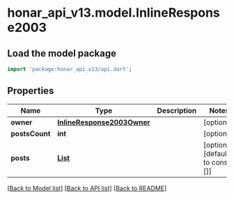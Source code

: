 # honar_api_v13.model.InlineResponse2003

## Load the model package
```dart
import 'package:honar_api_v13/api.dart';
```

## Properties
Name | Type | Description | Notes
------------ | ------------- | ------------- | -------------
**owner** | [**InlineResponse2003Owner**](InlineResponse2003Owner.md) |  | [optional] 
**postsCount** | **int** |  | [optional] 
**posts** | [**List<InlineResponse2003Posts>**](InlineResponse2003Posts.md) |  | [optional] [default to const []]

[[Back to Model list]](../README.md#documentation-for-models) [[Back to API list]](../README.md#documentation-for-api-endpoints) [[Back to README]](../README.md)


